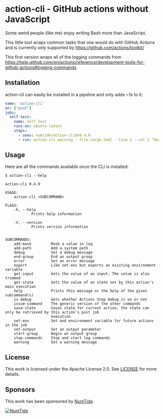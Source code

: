 # action-cli - GitHub actions without JavaScript

Some weird people (like me) enjoy writing Bash more than JavaScript.

This little tool wraps common tasks that one would do with GitHub Actions and
is currently only supported by https://github.com/actions/toolkit/

This first version wraps all of the logging commands from
https://help.github.com/en/actions/reference/development-tools-for-github-actions#logging-commands

## Installation

action-cli can easily be installed in a pipeline and only adds ~1s to it:

```yaml
name: 'action-cli'
on: ["push"]
jobs:
  self-test:
    name: Self test
    runs-on: ubuntu-latest
    steps:
      - uses: numtide/action-cli@v0.4.0
      - run: action-cli warning --file Cargo.toml --line 2 --col 2 "Ooops"
```

## Usage

Here are all the commands available once the CLI is installed:

`$ action-cli --help`
```
action-cli 0.4.0

USAGE:
    action-cli <SUBCOMMAND>

FLAGS:
    -h, --help       
            Prints help information

    -V, --version    
            Prints version information


SUBCOMMANDS:
    add-mask         Mask a value in log
    add-path         Add a system path
    debug            Set a debug message
    end-group        End an output group
    error            Set an error message
    export           Like set-env but exports an existing environment variable
    get-input        Gets the value of an input. The value is also trimmed
    get-state        Gets the value of an state set by this action's main execution
    help             Prints this message or the help of the given subcommand(s)
    is-debug         Gets whether Actions Step Debug is on or not
    issue-command    The generic version of the other commands
    save-state       Saves state for current action, the state can only be retrieved by this action's post job
                     execution
    set-env          Set and environment variable for future actions in the job
    set-output       Set an output parameter
    start-group      Begin an output group
    stop-commands    Stop and start log commands
    warning          Set a warning message
```

## License

This work is licensed under the Apache License 2.0.
See [LICENSE](LICENSE) for more details.

## Sponsors

This work has been sponsored by [NumTide](https://numtide.com).

[![NumTide](https://avatars3.githubusercontent.com/u/20373834?s=200&v=4)](https://numtide.com)

